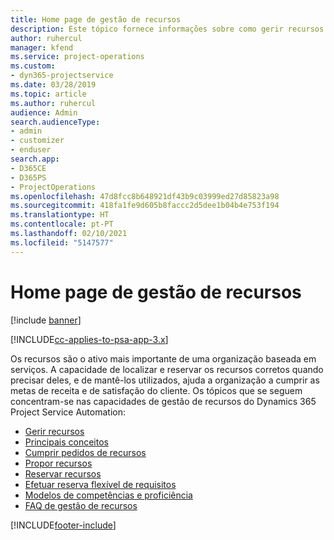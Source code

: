 ```yaml
---
title: Home page de gestão de recursos
description: Este tópico fornece informações sobre como gerir recursos.
author: ruhercul
manager: kfend
ms.service: project-operations
ms.custom:
- dyn365-projectservice
ms.date: 03/28/2019
ms.topic: article
ms.author: ruhercul
audience: Admin
search.audienceType:
- admin
- customizer
- enduser
search.app:
- D365CE
- D365PS
- ProjectOperations
ms.openlocfilehash: 47d8fcc8b648921df43b9c03999ed27d85823a98
ms.sourcegitcommit: 418fa1fe9d605b8faccc2d5dee1b04b4e753f194
ms.translationtype: HT
ms.contentlocale: pt-PT
ms.lasthandoff: 02/10/2021
ms.locfileid: "5147577"
---
```

# <a name="resource-management-home-page"></a>Home page de gestão de recursos

[!include [banner](../includes/psa-now-project-operations.md)]

[!INCLUDE[cc-applies-to-psa-app-3.x](../includes/cc-applies-to-psa-app-3x.md)]

Os recursos são o ativo mais importante de uma organização baseada em serviços. A capacidade de localizar e reservar os recursos corretos quando precisar deles, e de mantê-los utilizados, ajuda a organização a cumprir as metas de receita e de satisfação do cliente. Os tópicos que se seguem concentram-se nas capacidades de gestão de recursos do Dynamics 365 Project Service Automation:

- [Gerir recursos](manage-resources.md)
- [Principais conceitos](reports-key-concepts.md)
- [Cumprir pedidos de recursos](resource-management-fulfill-requests.md)
- [Propor recursos](resource-management-propose-resources.md)
- [Reservar recursos](resource-management-book-resources-scheduleboard.md)
- [Efetuar reserva flexível de requisitos](resource-management-softbook-requirements.md)
- [Modelos de competências e proficiência](resource-management-skills-proficiency.md)
- [FAQ de gestão de recursos](resource-management-faq.md)


[!INCLUDE[footer-include](../includes/footer-banner.md)]